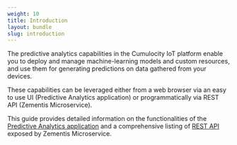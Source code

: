 ```yaml
---
weight: 10
title: Introduction
layout: bundle
slug: introduction
---
```


The predictive analytics capabilities in the Cumulocity IoT platform enable you to deploy and manage machine-learning models and custom resources, and use them for generating predictions on data gathered from your devices.

These capabilities can be leveraged either from a web browser via an easy to use UI (Predictive Analytics application) or programmatically via REST API (Zementis Microservice). 

This guide provides detailed information on the functionalities of the [Predictive Analytics application](/predictive-analytics/web-app) and a comprehensive listing of [REST API](/predictive-analytics/api-reference) exposed by Zementis Microservice.